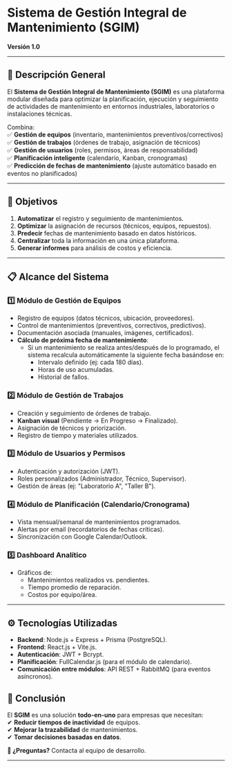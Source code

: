# **Sistema de Gestión Integral de Mantenimiento (SGIM)**  
**Versión 1.0**  

---

## **📌 Descripción General**  
El **Sistema de Gestión Integral de Mantenimiento (SGIM)** es una plataforma modular diseñada para optimizar la planificación, ejecución y seguimiento de actividades de mantenimiento en entornos industriales, laboratorios o instalaciones técnicas.  

Combina:  
✅ **Gestión de equipos** (inventario, mantenimientos preventivos/correctivos)  
✅ **Gestión de trabajos** (órdenes de trabajo, asignación de técnicos)  
✅ **Gestión de usuarios** (roles, permisos, áreas de responsabilidad)  
✅ **Planificación inteligente** (calendario, Kanban, cronogramas)  
✅ **Predicción de fechas de mantenimiento** (ajuste automático basado en eventos no planificados)  

---

## **🎯 Objetivos**  
1. **Automatizar** el registro y seguimiento de mantenimientos.  
2. **Optimizar** la asignación de recursos (técnicos, equipos, repuestos).  
3. **Predecir** fechas de mantenimiento basado en datos históricos.  
4. **Centralizar** toda la información en una única plataforma.  
5. **Generar informes** para análisis de costos y eficiencia.  

---

## **📋 Alcance del Sistema**  

### **1️⃣ Módulo de Gestión de Equipos**  
- Registro de equipos (datos técnicos, ubicación, proveedores).  
- Control de mantenimientos (preventivos, correctivos, predictivos).  
- Documentación asociada (manuales, imágenes, certificados).  
- **Cálculo de próxima fecha de mantenimiento**:  
  - Si un mantenimiento se realiza antes/después de lo programado, el sistema recalcula automáticamente la siguiente fecha basándose en:  
    - Intervalo definido (ej: cada 180 días).  
    - Horas de uso acumuladas.  
    - Historial de fallos.  

### **2️⃣ Módulo de Gestión de Trabajos**  
- Creación y seguimiento de órdenes de trabajo.  
- **Kanban visual** (Pendiente → En Progreso → Finalizado).  
- Asignación de técnicos y priorización.  
- Registro de tiempo y materiales utilizados.  

### **3️⃣ Módulo de Usuarios y Permisos**  
- Autenticación y autorización (JWT).  
- Roles personalizados (Administrador, Técnico, Supervisor).  
- Gestión de áreas (ej: "Laboratorio A", "Taller B").  

### **4️⃣ Módulo de Planificación (Calendario/Cronograma)**  
- Vista mensual/semanal de mantenimientos programados.  
- Alertas por email (recordatorios de fechas críticas).  
- Sincronización con Google Calendar/Outlook.  

### **5️⃣ Dashboard Analítico**  
- Gráficos de:  
  - Mantenimientos realizados vs. pendientes.  
  - Tiempo promedio de reparación.  
  - Costos por equipo/área.  

---

## **⚙️ Tecnologías Utilizadas**  
- **Backend**: Node.js + Express + Prisma (PostgreSQL).  
- **Frontend**: React.js + Vite.js.  
- **Autenticación**: JWT + Bcrypt.  
- **Planificación**: FullCalendar.js (para el módulo de calendario).  
- **Comunicación entre módulos**: API REST + RabbitMQ (para eventos asíncronos).  



## **📄 Conclusión**  
El **SGIM** es una solución **todo-en-uno** para empresas que necesitan:  
✔ **Reducir tiempos de inactividad** de equipos.  
✔ **Mejorar la trazabilidad** de mantenimientos.  
✔ **Tomar decisiones basadas en datos**.  

**🔗 ¿Preguntas?** Contacta al equipo de desarrollo.  

--- 

